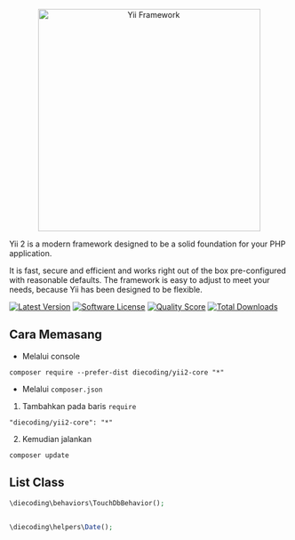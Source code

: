 <p align="center">
    <a href="https://www.yiiframework.com/" target="_blank">
        <img src="https://www.yiiframework.com/files/logo/yii.png" width="400" alt="Yii Framework" />
    </a>
</p>

Yii 2 is a modern framework designed to be a solid foundation for your PHP application.

It is fast, secure and efficient and works right out of the box pre-configured with reasonable defaults.
The framework is easy to adjust to meet your needs, because Yii has been designed to be flexible.


[![Latest Version](https://img.shields.io/github/release/die-coding/yii2-core.svg?style=flat-square)](https://github.com/die-coding/yii2-core/releases)
[![Software License](https://img.shields.io/badge/license-BSD-brightgreen.svg?style=flat-square)](LICENSE.md)
[![Quality Score](https://img.shields.io/scrutinizer/g/die-coding/yii2-core.svg?style=flat-square)](https://scrutinizer-ci.com/g/die-coding/yii2-core)
[![Total Downloads](https://img.shields.io/packagist/dt/diecoding/yii2-core.svg?style=flat-square)](https://packagist.org/packages/diecoding/yii2-core)

## Cara Memasang

* Melalui console

```
composer require --prefer-dist diecoding/yii2-core "*"
```

* Melalui `composer.json`

1. Tambahkan pada baris `require`

```
"diecoding/yii2-core": "*"
```

2. Kemudian jalankan

```
composer update
```


## List Class

```php
\diecoding\behaviors\TouchDbBehavior();


\diecoding\helpers\Date();
```

